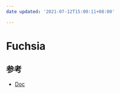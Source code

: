 ```yaml
---
date updated: '2021-07-12T15:00:11+08:00'

---
```


# Fuchsia

## 参考

- [Doc](https://fuchsia.googlesource.com/docs/+/master/getting_started.md)
